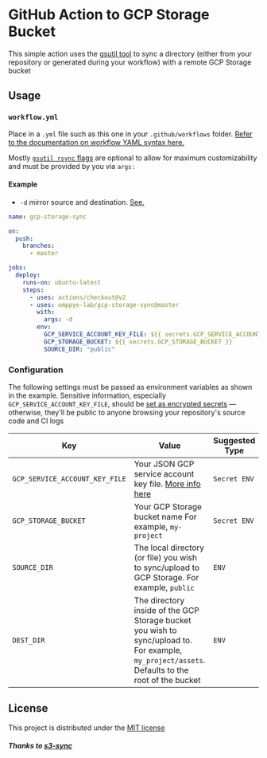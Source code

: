 # GitHub Action to GCP Storage Bucket

This simple action uses the [gsutil tool](https://cloud.google.com/storage/docs/gsutil) to sync a directory (either from your repository or generated during your workflow) with a remote GCP Storage bucket

## Usage

### `workflow.yml`

Place in a `.yml` file such as this one in your `.github/workflows` folder. [Refer to the documentation on workflow YAML syntax here.](https://help.github.com/en/articles/workflow-syntax-for-github-actions)

Mostly [`gsutil rsync` flags](https://cloud.google.com/storage/docs/gsutil/commands/rsync) are optional to allow for maximum customizability and must be provided by you via `args:`

#### Example

- `-d` mirror source and destination. [See.](https://cloud.google.com/storage/docs/gsutil/commands/rsync#using--d-option-with-caution-to-mirror-source-and-destination)

```yaml
name: gcp-storage-sync

on:
  push:
    branches:
      - master

jobs:
  deploy:
    runs-on: ubuntu-latest
    steps:
      - uses: actions/checkout@v2
      - uses: omppye-lab/gcp-storage-sync@master
        with:
          args: -d
        env:
          GCP_SERVICE_ACCOUNT_KEY_FILE: ${{ secrets.GCP_SERVICE_ACCOUNT_KEY_FILE }}
          GCP_STORAGE_BUCKET: ${{ secrets.GCP_STORAGE_BUCKET }}
          SOURCE_DIR: "public"
```

### Configuration

The following settings must be passed as environment variables as shown in the example. Sensitive information, especially `GCP_SERVICE_ACCOUNT_KEY_FILE`, should be [set as encrypted secrets](https://help.github.com/en/articles/virtual-environments-for-github-actions#creating-and-using-secrets-encrypted-variables) — otherwise, they'll be public to anyone browsing your repository's source code and CI logs

| Key | Value | Suggested Type | Required | Default |
| ------------- | ------------- | ------------- | ------------- | ------------- |
| `GCP_SERVICE_ACCOUNT_KEY_FILE` | Your JSON GCP service account key file. [More info here](https://cloud.google.com/storage/docs/authentication/managing-hmackeys) | `Secret ENV` | **Yes** | N/A |
| `GCP_STORAGE_BUCKET` | Your GCP Storage bucket name For example, `my-project` | `Secret ENV` | **Yes** | N/A |
| `SOURCE_DIR` | The local directory (or file) you wish to sync/upload to GCP Storage. For example, `public` | `ENV` | **Yes** | N/A |
| `DEST_DIR` | The directory inside of the GCP Storage bucket you wish to sync/upload to. For example, `my_project/assets`. Defaults to the root of the bucket | `ENV` | No | `/` (root of bucket) |

## License

This project is distributed under the [MIT license](LICENSE)

##### Thanks to [s3-sync](https://github.com/jakejarvis/s3-sync-action)
